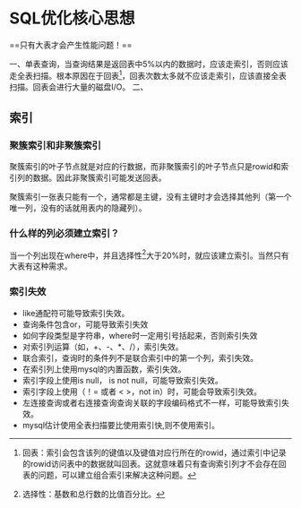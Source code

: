 # SQL优化核心思想

==只有大表才会产生性能问题！==

一、单表查询，当查询结果是返回表中5%以内的数据时，应该走索引，否则应该走全表扫描。根本原因在于回表[^3]，回表次数太多就不应该走索引，应该直接全表扫描。回表会进行大量的磁盘I/O。
二、


## 索引

### 聚簇索引和非聚簇索引
聚簇索引的叶子节点就是对应的行数据，而非聚簇索引的叶子节点只是rowid和索引列的数据。因此非聚簇索引可能发送回表。

聚簇索引一张表只能有一个，通常都是主键，没有主键时才会选择其他列（第一个唯一列，没有的话就用表内的隐藏列）。

### 什么样的列必须建立索引？
当一个列出现在where中，并且选择性[^1]大于20%时，就应该建立索引。当然只有大表有这种需求。

### 索引失效
-   like通配符可能导致索引失效。  
-   查询条件包含or，可能导致索引失效  
-   如何字段类型是字符串，where时一定用引号括起来，否则索引失效  
-   对索引列运算（如，+、-、\*、/），索引失效。  
-   联合索引，查询时的条件列不是联合索引中的第一个列，索引失效。  
-   在索引列上使用mysql的内置函数，索引失效。  
-   索引字段上使用is null， is not null，可能导致索引失效。  
-   索引字段上使用（！= 或者 < >，not in）时，可能会导致索引失效。  
-   左连接查询或者右连接查询查询关联的字段编码格式不一样，可能导致索引失效。  
-   mysql估计使用全表扫描要比使用索引快,则不使用索引。


[^1]: 选择性：基数[^2]和总行数的比值百分比。
[^2]: 基数：一列中不一样的数据数量，比如性别列只有男和女，那么基数就是2，主键列的基数等于表的总行数。
[^3]: 回表：索引会包含该列的键值以及键值对应行所在的rowid，通过索引中记录的rowid访问表中的数据就叫回表。这就意味着只有查询索引列才不会存在回表的问题，可以建立组合索引来解决这种问题。 

